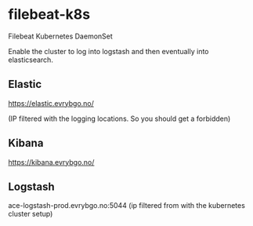 # filebeat-k8s
Filebeat Kubernetes DaemonSet

Enable the cluster to log into logstash and then eventually into elasticsearch.

## Elastic

https://elastic.evrybgo.no/

(IP filtered with the logging locations. So you should get a forbidden)

## Kibana

https://kibana.evrybgo.no/

## Logstash

ace-logstash-prod.evrybgo.no:5044
(ip filtered from with the kubernetes cluster setup)


